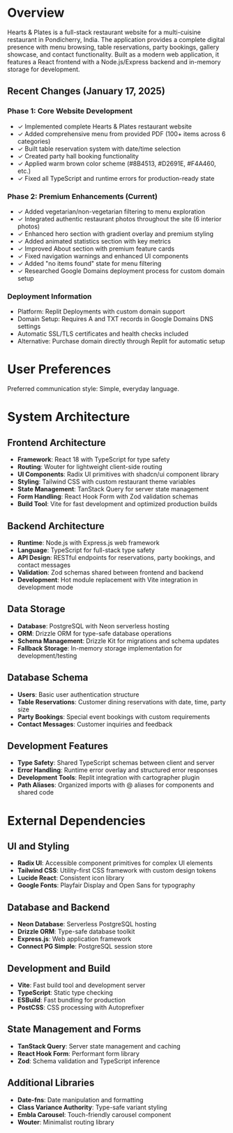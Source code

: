 # Overview

Hearts & Plates is a full-stack restaurant website for a multi-cuisine restaurant in Pondicherry, India. The application provides a complete digital presence with menu browsing, table reservations, party bookings, gallery showcase, and contact functionality. Built as a modern web application, it features a React frontend with a Node.js/Express backend and in-memory storage for development.

## Recent Changes (January 17, 2025)

### Phase 1: Core Website Development
- ✓ Implemented complete Hearts & Plates restaurant website
- ✓ Added comprehensive menu from provided PDF (100+ items across 6 categories)
- ✓ Built table reservation system with date/time selection
- ✓ Created party hall booking functionality 
- ✓ Applied warm brown color scheme (#8B4513, #D2691E, #F4A460, etc.)
- ✓ Fixed all TypeScript and runtime errors for production-ready state

### Phase 2: Premium Enhancements (Current)
- ✓ Added vegetarian/non-vegetarian filtering to menu exploration
- ✓ Integrated authentic restaurant photos throughout the site (6 interior photos)
- ✓ Enhanced hero section with gradient overlay and premium styling
- ✓ Added animated statistics section with key metrics
- ✓ Improved About section with premium feature cards
- ✓ Fixed navigation warnings and enhanced UI components
- ✓ Added "no items found" state for menu filtering
- ✓ Researched Google Domains deployment process for custom domain setup

### Deployment Information
- Platform: Replit Deployments with custom domain support
- Domain Setup: Requires A and TXT records in Google Domains DNS settings
- Automatic SSL/TLS certificates and health checks included
- Alternative: Purchase domain directly through Replit for automatic setup

# User Preferences

Preferred communication style: Simple, everyday language.

# System Architecture

## Frontend Architecture
- **Framework**: React 18 with TypeScript for type safety
- **Routing**: Wouter for lightweight client-side routing
- **UI Components**: Radix UI primitives with shadcn/ui component library
- **Styling**: Tailwind CSS with custom restaurant theme variables
- **State Management**: TanStack Query for server state management
- **Form Handling**: React Hook Form with Zod validation schemas
- **Build Tool**: Vite for fast development and optimized production builds

## Backend Architecture
- **Runtime**: Node.js with Express.js web framework
- **Language**: TypeScript for full-stack type safety
- **API Design**: RESTful endpoints for reservations, party bookings, and contact messages
- **Validation**: Zod schemas shared between frontend and backend
- **Development**: Hot module replacement with Vite integration in development mode

## Data Storage
- **Database**: PostgreSQL with Neon serverless hosting
- **ORM**: Drizzle ORM for type-safe database operations
- **Schema Management**: Drizzle Kit for migrations and schema updates
- **Fallback Storage**: In-memory storage implementation for development/testing

## Database Schema
- **Users**: Basic user authentication structure
- **Table Reservations**: Customer dining reservations with date, time, party size
- **Party Bookings**: Special event bookings with custom requirements
- **Contact Messages**: Customer inquiries and feedback

## Development Features
- **Type Safety**: Shared TypeScript schemas between client and server
- **Error Handling**: Runtime error overlay and structured error responses
- **Development Tools**: Replit integration with cartographer plugin
- **Path Aliases**: Organized imports with @ aliases for components and shared code

# External Dependencies

## UI and Styling
- **Radix UI**: Accessible component primitives for complex UI elements
- **Tailwind CSS**: Utility-first CSS framework with custom design tokens
- **Lucide React**: Consistent icon library
- **Google Fonts**: Playfair Display and Open Sans for typography

## Database and Backend
- **Neon Database**: Serverless PostgreSQL hosting
- **Drizzle ORM**: Type-safe database toolkit
- **Express.js**: Web application framework
- **Connect PG Simple**: PostgreSQL session store

## Development and Build
- **Vite**: Fast build tool and development server
- **TypeScript**: Static type checking
- **ESBuild**: Fast bundling for production
- **PostCSS**: CSS processing with Autoprefixer

## State Management and Forms
- **TanStack Query**: Server state management and caching
- **React Hook Form**: Performant form library
- **Zod**: Schema validation and TypeScript inference

## Additional Libraries
- **Date-fns**: Date manipulation and formatting
- **Class Variance Authority**: Type-safe variant styling
- **Embla Carousel**: Touch-friendly carousel component
- **Wouter**: Minimalist routing library